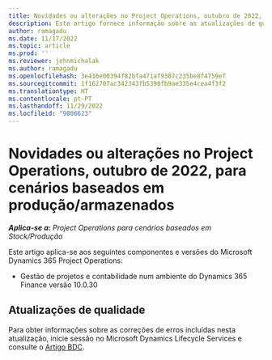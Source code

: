 ```yaml
---
title: Novidades ou alterações no Project Operations, outubro de 2022, para cenários baseados em produção/armazenados
description: Este artigo fornece informação sobre as atualizações de qualidade que estão disponíveis na versão de outubro de 2022 do Microsoft Dynamics 365 Project Operations para cenários baseados em stock/de produção.
author: ramagadu
ms.date: 11/17/2022
ms.topic: article
ms.prod: ''
ms.reviewer: johnmichalak
ms.author: ramagadu
ms.openlocfilehash: 3e416e00394f82bfa471af9307c235be8f4759ef
ms.sourcegitcommit: 1f162707ac342343fb5390fb9ae335e4cea4f3f2
ms.translationtype: HT
ms.contentlocale: pt-PT
ms.lasthandoff: 11/29/2022
ms.locfileid: "9806623"
---
```

# <a name="whats-new-or-changed-in-project-operations-october-2022-for-stockedproduction-based-scenarios"></a>Novidades ou alterações no Project Operations, outubro de 2022, para cenários baseados em produção/armazenados

_**Aplica-se a:** Project Operations para cenários baseados em Stock/Produção_

Este artigo aplica-se aos seguintes componentes e versões do Microsoft Dynamics 365 Project Operations:

- Gestão de projetos e contabilidade num ambiente do Dynamics 365 Finance versão 10.0.30

## <a name="quality-updates"></a>Atualizações de qualidade

Para obter informações sobre as correções de erros incluídas nesta atualização, inicie sessão no Microsoft Dynamics Lifecycle Services e consulte o [Artigo BDC](https://fix.lcs.dynamics.com/Issue/Details?bugId=745468).